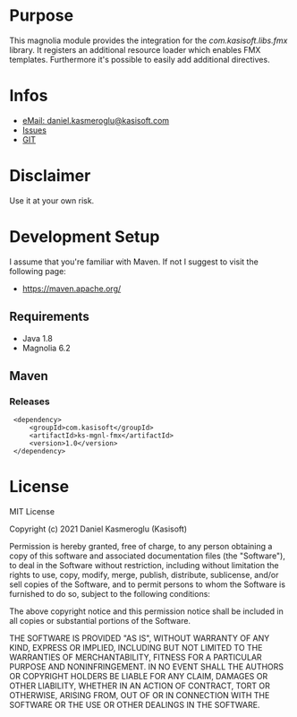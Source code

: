 # Purpose

This magnolia module provides the integration for the _com.kasisoft.libs.fmx_ library. It registers an additional
resource loader which enables FMX templates.
Furthermore it's possible to easily add additional directives.


# Infos

* [eMail: daniel.kasmeroglu@kasisoft.com](mailto:daniel.kasmeroglu@kasisoft.com)
* [Issues](https://github.com/kasisoft/ks-mgnl-fmx/issues)
* [GIT](https://github.com/kasisoft/ks-mgnl-fmx)


# Disclaimer

Use it at your own risk.


# Development Setup

I assume that you're familiar with Maven. If not I suggest to visit the following page:

* https://maven.apache.org/


## Requirements

* Java 1.8
* Magnolia 6.2


## Maven

### Releases

     <dependency>
         <groupId>com.kasisoft</groupId>
         <artifactId>ks-mgnl-fmx</artifactId>
         <version>1.0</version>
     </dependency>
    

# License

MIT License

Copyright (c) 2021 Daniel Kasmeroglu (Kasisoft)

Permission is hereby granted, free of charge, to any person obtaining a copy
of this software and associated documentation files (the "Software"), to deal
in the Software without restriction, including without limitation the rights
to use, copy, modify, merge, publish, distribute, sublicense, and/or sell
copies of the Software, and to permit persons to whom the Software is
furnished to do so, subject to the following conditions:

The above copyright notice and this permission notice shall be included in all
copies or substantial portions of the Software.

THE SOFTWARE IS PROVIDED "AS IS", WITHOUT WARRANTY OF ANY KIND, EXPRESS OR
IMPLIED, INCLUDING BUT NOT LIMITED TO THE WARRANTIES OF MERCHANTABILITY,
FITNESS FOR A PARTICULAR PURPOSE AND NONINFRINGEMENT. IN NO EVENT SHALL THE
AUTHORS OR COPYRIGHT HOLDERS BE LIABLE FOR ANY CLAIM, DAMAGES OR OTHER
LIABILITY, WHETHER IN AN ACTION OF CONTRACT, TORT OR OTHERWISE, ARISING FROM,
OUT OF OR IN CONNECTION WITH THE SOFTWARE OR THE USE OR OTHER DEALINGS IN THE
SOFTWARE.
